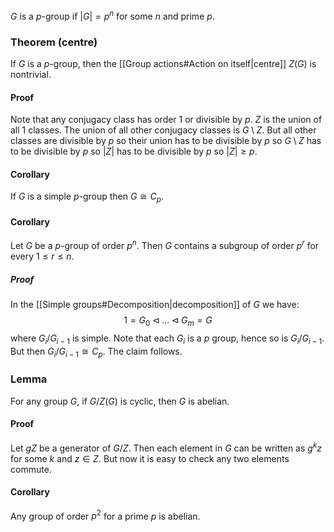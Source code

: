 $G$ is a $p$-group if $|G|=p^n$ for some $n$ and prime $p$.
### Theorem (centre)
If $G$ is a $p$-group, then the [[Group actions#Action on itself|centre]] $Z(G)$ is nontrivial.
#### Proof
Note that any conjugacy class has order $1$ or divisible by $p$. $Z$ is the union of all $1$ classes. The union of all other conjugacy classes is $G\setminus Z$. But all other classes are divisible by $p$ so their union has to be divisible by $p$ so $G\setminus Z$ has to be divisible by $p$ so $|Z|$ has to be divisible by $p$ so $|Z|\geq p$.
#### Corollary
If $G$ is a simple $p$-group then $G\cong C_p$.
#### Corollary 
Let $G$ be a $p$-group of order $p^n$. Then $G$ contains a subgroup of order $p^r$ for every $1\leq r\leq n$. 
##### Proof
In the [[Simple groups#Decomposition|decomposition]] of $G$ we have:
$$1=G_0\triangleleft\dots \triangleleft G_m=G$$
where $G_i/G_{i-1}$ is simple. Note that each $G_i$ is a $p$ group, hence so is $G_i/G_{i-1}$. But then $G_i/G_{i-1}\cong C_p$. The claim follows. 
### Lemma
For any group $G$, if $G/Z(G)$ is cyclic, then $G$ is abelian. 
#### Proof
Let $gZ$ be a generator of $G/Z$. Then each element in $G$ can be written as $g^kz$ for some $k$ and $z\in Z$. But now it is easy to check any two elements commute. 
#### Corollary
Any group of order $p^2$ for a prime $p$ is abelian.